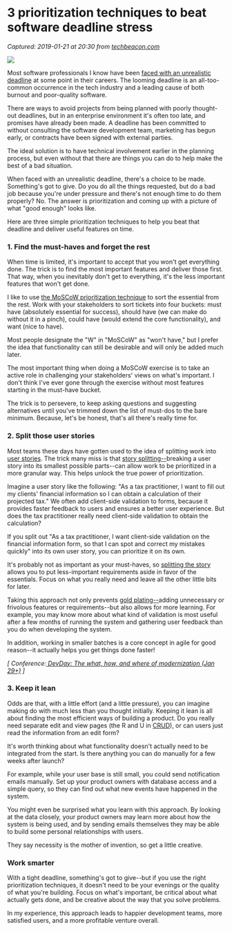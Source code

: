 # 3 prioritization techniques to beat software deadline stress

_Captured: 2019-01-21 at 20:30 from [techbeacon.com](https://techbeacon.com/3-prioritization-techniques-beat-software-deadline-stress?hss_channel=tw-4842981232)_

![](https://techbeacon.scdn7.secure.raxcdn.com/sites/default/files/styles/article_hero_image__3x/public/field/image/prioritization-software-development.jpg?itok=md5gKrgU)

Most software professionals I know have been [faced with an unrealistic deadline](https://techbeacon.com/use-big-data-analytics-blow-away-application-delivery-deadlines) at some point in their careers. The looming deadline is an all-too-common occurrence in the tech industry and a leading cause of both burnout and poor-quality software.

There are ways to avoid projects from being planned with poorly thought-out deadlines, but in an enterprise environment it's often too late, and promises have already been made. A deadline has been committed to without consulting the software development team, marketing has begun early, or contracts have been signed with external parties.

The ideal solution is to have technical involvement earlier in the planning process, but even without that there are things you can do to help make the best of a bad situation.

When faced with an unrealistic deadline, there's a choice to be made. Something's got to give. Do you do all the things requested, but do a bad job because you're under pressure and there's not enough time to do them properly? No. The answer is prioritization and coming up with a picture of what "good enough" looks like.

Here are three simple prioritization techniques to help you beat that deadline and deliver useful features on time.

### 1\. Find the must-haves and forget the rest

When time is limited, it's important to accept that you won't get everything done. The trick is to find the most important features and deliver those first. That way, when you inevitably don't get to everything, it's the less important features that won't get done.

I like to use [the MoSCoW prioritization technique](https://en.wikipedia.org/wiki/MoSCoW_method) to sort the essential from the rest. Work with your stakeholders to sort tickets into four buckets: must have (absolutely essential for success), should have (we can make do without it in a pinch), could have (would extend the core functionality), and want (nice to have).

Most people designate the "W" in "MoSCoW" as "won't have," but I prefer the idea that functionality can still be desirable and will only be added much later.

The most important thing when doing a MoSCoW exercise is to take an active role in challenging your stakeholders' views on what's important. I don't think I've ever gone through the exercise without most features starting in the must-have bucket.

The trick is to persevere, to keep asking questions and suggesting alternatives until you've trimmed down the list of must-dos to the bare minimum. Because, let's be honest, that's all there's really time for.

### 2\. Split those user stories 

Most teams these days have gotten used to the idea of splitting work into [user stories](https://www.mountaingoatsoftware.com/agile/user-stories). The trick many miss is that [story splitting--](https://techbeacon.com/hyper-fine-user-story-splitting-why-devs-need-it-how-do-it)breaking a user story into its smallest possible parts--can allow work to be prioritized in a more granular way. This helps unlock the true power of prioritization.

Imagine a user story like the following: "As a tax practitioner, I want to fill out my clients' financial information so I can obtain a calculation of their projected tax." We often add client-side validation to forms, because it provides faster feedback to users and ensures a better user experience. But does the tax practitioner really need client-side validation to obtain the calculation?

If you split out "As a tax practitioner, I want client-side validation on the financial information form, so that I can spot and correct my mistakes quickly" into its own user story, you can prioritize it on its own.

It's probably not as important as your must-haves, so [splitting the story](https://techbeacon.com/practical-guide-user-story-splitting-agile-teams) allows you to put less-important requirements aside in favor of the essentials. Focus on what you really need and leave all the other little bits for later.

Taking this approach not only prevents [gold plating--](https://blog.codinghorror.com/gold-plating/)adding unnecessary or frivolous features or requirements--but also allows for more learning. For example, you may know more about what kind of validation is most useful after a few months of running the system and gathering user feedback than you do when developing the system.

In addition, working in smaller batches is a core concept in agile for good reason--it actually helps you get things done faster!

_[ Conference:[ DevDay: The what, how, and where of modernization (Jan 29+)](https://www.microfocus.com/events/dev-days/?utm_source=techbeacon) ]_

### 3\. Keep it lean

Odds are that, with a little effort (and a little pressure), you can imagine making do with much less than you thought initially. Keeping it lean is all about finding the most efficient ways of building a product. Do you really need separate edit and view pages (the R and U in [CRUD](https://en.wikipedia.org/wiki/Create,_read,_update_and_delete)), or can users just read the information from an edit form?

It's worth thinking about what functionality doesn't actually need to be integrated from the start. Is there anything you can do manually for a few weeks after launch?

For example, while your user base is still small, you could send notification emails manually. Set up your product owners with database access and a simple query, so they can find out what new events have happened in the system.

You might even be surprised what you learn with this approach. By looking at the data closely, your product owners may learn more about how the system is being used, and by sending emails themselves they may be able to build some personal relationships with users.

They say necessity is the mother of invention, so get a little creative.

### Work smarter

With a tight deadline, something's got to give--but if you use the right prioritization techniques, it doesn't need to be your evenings or the quality of what you're building. Focus on what's important, be critical about what actually gets done, and be creative about the way that you solve problems.

In my experience, this approach leads to happier development teams, more satisfied users, and a more profitable venture overall.
